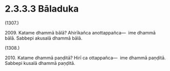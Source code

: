 # 2.3.3.3 Bāladuka

(1307.)

2009\. Katame dhammā bālā? Ahirīkañca anottappañca—  ime dhammā bālā. Sabbepi akusalā dhammā bālā.

(1308.)

2010\. Katame dhammā paṇḍitā? Hirī ca ottappañca—  ime dhammā paṇḍitā. Sabbepi kusalā dhammā paṇḍitā.
